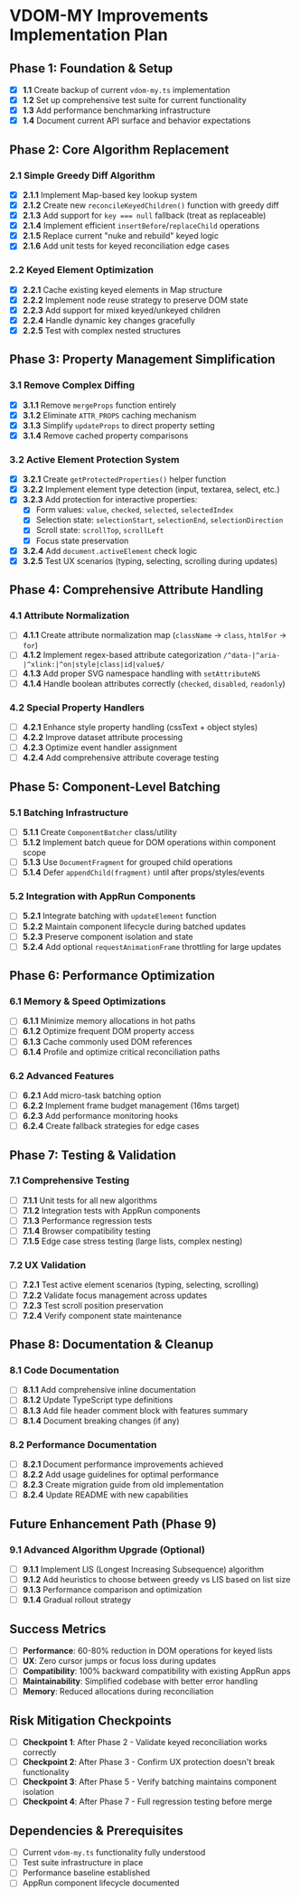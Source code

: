 # VDOM-MY Improvements Implementation Plan

## Phase 1: Foundation & Setup
- [x] **1.1** Create backup of current `vdom-my.ts` implementation
- [x] **1.2** Set up comprehensive test suite for current functionality
- [x] **1.3** Add performance benchmarking infrastructure
- [x] **1.4** Document current API surface and behavior expectations

## Phase 2: Core Algorithm Replacement
### 2.1 Simple Greedy Diff Algorithm
- [x] **2.1.1** Implement Map-based key lookup system
- [x] **2.1.2** Create new `reconcileKeyedChildren()` function with greedy diff
- [x] **2.1.3** Add support for `key === null` fallback (treat as replaceable)
- [x] **2.1.4** Implement efficient `insertBefore`/`replaceChild` operations
- [x] **2.1.5** Replace current "nuke and rebuild" keyed logic
- [x] **2.1.6** Add unit tests for keyed reconciliation edge cases

### 2.2 Keyed Element Optimization
- [x] **2.2.1** Cache existing keyed elements in Map structure
- [x] **2.2.2** Implement node reuse strategy to preserve DOM state
- [x] **2.2.3** Add support for mixed keyed/unkeyed children
- [x] **2.2.4** Handle dynamic key changes gracefully
- [x] **2.2.5** Test with complex nested structures

## Phase 3: Property Management Simplification
### 3.1 Remove Complex Diffing
- [x] **3.1.1** Remove `mergeProps` function entirely
- [x] **3.1.2** Eliminate `ATTR_PROPS` caching mechanism
- [x] **3.1.3** Simplify `updateProps` to direct property setting
- [x] **3.1.4** Remove cached property comparisons

### 3.2 Active Element Protection System
- [x] **3.2.1** Create `getProtectedProperties()` helper function
- [x] **3.2.2** Implement element type detection (input, textarea, select, etc.)
- [x] **3.2.3** Add protection for interactive properties:
  - [x] Form values: `value`, `checked`, `selected`, `selectedIndex`
  - [x] Selection state: `selectionStart`, `selectionEnd`, `selectionDirection`
  - [x] Scroll state: `scrollTop`, `scrollLeft`
  - [x] Focus state preservation
- [x] **3.2.4** Add `document.activeElement` check logic
- [x] **3.2.5** Test UX scenarios (typing, selecting, scrolling during updates)

## Phase 4: Comprehensive Attribute Handling
### 4.1 Attribute Normalization
- [ ] **4.1.1** Create attribute normalization map (`className` → `class`, `htmlFor` → `for`)
- [ ] **4.1.2** Implement regex-based attribute categorization `/^data-|^aria-|^xlink:|^on|style|class|id|value$/`
- [ ] **4.1.3** Add proper SVG namespace handling with `setAttributeNS`
- [ ] **4.1.4** Handle boolean attributes correctly (`checked`, `disabled`, `readonly`)

### 4.2 Special Property Handlers
- [ ] **4.2.1** Enhance style property handling (cssText + object styles)
- [ ] **4.2.2** Improve dataset attribute processing
- [ ] **4.2.3** Optimize event handler assignment
- [ ] **4.2.4** Add comprehensive attribute coverage testing

## Phase 5: Component-Level Batching
### 5.1 Batching Infrastructure
- [ ] **5.1.1** Create `ComponentBatcher` class/utility
- [ ] **5.1.2** Implement batch queue for DOM operations within component scope
- [ ] **5.1.3** Use `DocumentFragment` for grouped child operations
- [ ] **5.1.4** Defer `appendChild(fragment)` until after props/styles/events

### 5.2 Integration with AppRun Components
- [ ] **5.2.1** Integrate batching with `updateElement` function
- [ ] **5.2.2** Maintain component lifecycle during batched updates
- [ ] **5.2.3** Preserve component isolation and state
- [ ] **5.2.4** Add optional `requestAnimationFrame` throttling for large updates

## Phase 6: Performance Optimization
### 6.1 Memory & Speed Optimizations
- [ ] **6.1.1** Minimize memory allocations in hot paths
- [ ] **6.1.2** Optimize frequent DOM property access
- [ ] **6.1.3** Cache commonly used DOM references
- [ ] **6.1.4** Profile and optimize critical reconciliation paths

### 6.2 Advanced Features
- [ ] **6.2.1** Add micro-task batching option
- [ ] **6.2.2** Implement frame budget management (16ms target)
- [ ] **6.2.3** Add performance monitoring hooks
- [ ] **6.2.4** Create fallback strategies for edge cases

## Phase 7: Testing & Validation
### 7.1 Comprehensive Testing
- [ ] **7.1.1** Unit tests for all new algorithms
- [ ] **7.1.2** Integration tests with AppRun components
- [ ] **7.1.3** Performance regression tests
- [ ] **7.1.4** Browser compatibility testing
- [ ] **7.1.5** Edge case stress testing (large lists, complex nesting)

### 7.2 UX Validation
- [ ] **7.2.1** Test active element scenarios (typing, selecting, scrolling)
- [ ] **7.2.2** Validate focus management across updates
- [ ] **7.2.3** Test scroll position preservation
- [ ] **7.2.4** Verify component state maintenance

## Phase 8: Documentation & Cleanup
### 8.1 Code Documentation
- [ ] **8.1.1** Add comprehensive inline documentation
- [ ] **8.1.2** Update TypeScript type definitions
- [ ] **8.1.3** Add file header comment block with features summary
- [ ] **8.1.4** Document breaking changes (if any)

### 8.2 Performance Documentation
- [ ] **8.2.1** Document performance improvements achieved
- [ ] **8.2.2** Add usage guidelines for optimal performance
- [ ] **8.2.3** Create migration guide from old implementation
- [ ] **8.2.4** Update README with new capabilities

## Future Enhancement Path (Phase 9)
### 9.1 Advanced Algorithm Upgrade (Optional)
- [ ] **9.1.1** Implement LIS (Longest Increasing Subsequence) algorithm
- [ ] **9.1.2** Add heuristics to choose between greedy vs LIS based on list size
- [ ] **9.1.3** Performance comparison and optimization
- [ ] **9.1.4** Gradual rollout strategy

## Success Metrics
- [ ] **Performance**: 60-80% reduction in DOM operations for keyed lists
- [ ] **UX**: Zero cursor jumps or focus loss during updates
- [ ] **Compatibility**: 100% backward compatibility with existing AppRun apps
- [ ] **Maintainability**: Simplified codebase with better error handling
- [ ] **Memory**: Reduced allocations during reconciliation

## Risk Mitigation Checkpoints
- [ ] **Checkpoint 1**: After Phase 2 - Validate keyed reconciliation works correctly
- [ ] **Checkpoint 2**: After Phase 3 - Confirm UX protection doesn't break functionality
- [ ] **Checkpoint 3**: After Phase 5 - Verify batching maintains component isolation
- [ ] **Checkpoint 4**: After Phase 7 - Full regression testing before merge

## Dependencies & Prerequisites
- [ ] Current `vdom-my.ts` functionality fully understood
- [ ] Test suite infrastructure in place
- [ ] Performance baseline established
- [ ] AppRun component lifecycle documented
